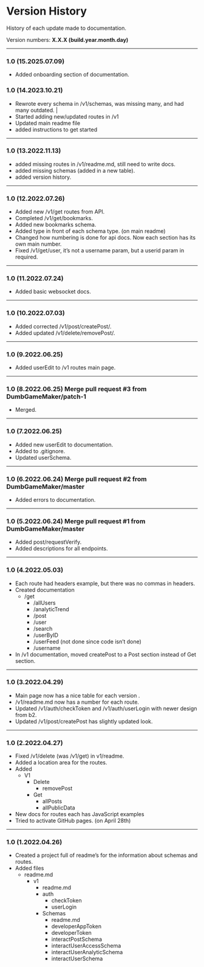 # Version History
History of each update made to documentation.

Version numbers: <b>X.X.X (build.year.month.day)</b>

---
### 1.0 (15.2025.07.09) 
- Added onboarding section of documentation.

### 1.0 (14.2023.10.21)
- Rewrote every schema in /v1/schemas, was missing many, and had many outdated. |
- Started adding new/updated routes in /v1
- Updated main readme file
- added instructions to get started

---

### 1.0 (13.2022.11.13)
- added missing routes in /v1/readme.md, still need to write docs.
- added missing schemas (added in a new table).
- added version history.

---

### 1.0 (12.2022.07.26)
- Added new /v1/get routes from API.
- Completed /v1/get/bookmarks.
- Added new bookmarks schema.
- Added type in front of each schema type. (on main readme)
- Changed how numbering is done for api docs. Now each section has its own main number.
- Fixed /v1/get/user, it’s not a username param, but a userid param in required.

---

### 1.0 (11.2022.07.24)
- Added basic websocket docs.

---

### 1.0 (10.2022.07.03)
- Added corrected /v1/post/createPost/.
- Added updated /v1/delete/removePost/.

---

### 1.0 (9.2022.06.25) 
- Added userEdit to /v1 routes main page.

---

### 1.0 (8.2022.06.25) Merge pull request #3 from DumbGameMaker/patch-1
- Merged.

---

### 1.0 (7.2022.06.25) 
- Added new userEdit to documentation.
- Added to .gitignore.
- Updated userSchema.

---

### 1.0 (6.2022.06.24) Merge pull request #2 from DumbGameMaker/master
- Added errors to documentation.

---

### 1.0 (5.2022.06.24) Merge pull request #1 from DumbGameMaker/master
- Added post/requestVerify.
- Added descriptions for all endpoints.

---

### 1.0 (4.2022.05.03)
- Each route had headers example, but there was no commas in headers.
- Created documentation
    - /get
        - /allUsers
        - /analyticTrend
        - /post
        - /user
        - /search
        - /userByID
        - /userFeed (not done since code isn’t done)
        - /username
- In /v1 documentation, moved createPost to a Post section instead of Get section.

---

### 1.0 (3.2022.04.29)
- Main page now has a nice table for each version .
- /v1/readme.md now has a number for each route.
- Updated /v1/auth/checkToken and /v1/auth/userLogin with newer design from b2.
- Updated /v1/post/createPost has slightly updated look.

---

### 1.0 (2.2022.04.27)
- Fixed /v1/delete (was /v1/get) in v1/readme.
- Added a location area for the routes.
- Added 
    - V1
        - Delete
            - removePost
        - Get
            - allPosts
            - allPublicData
- New docs for routes each has JavaScript examples 
- Tried to activate GitHub pages. (on April 28th)

---

### 1.0 (1.2022.04.26)
- Created a project full of readme’s for the information about schemas and routes.
- Added files
    - readme.md
        - v1
            - readme.md
            - auth
                - checkToken
                - userLogin
            - Schemas
                - readme.md
                - developerAppToken
                - developerToken
                - interactPostSchema
                - interactUserAccessSchema
                - interactUserAnalyticSchema
                - interactUserSchema
